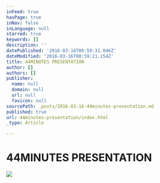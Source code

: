 ```yaml
---
inFeed: true
hasPage: true
inNav: false
inLanguage: null
starred: true
keywords: []
description: ''
datePublished: '2016-03-16T08:59:31.046Z'
dateModified: '2016-03-16T08:59:21.154Z'
title: 44MINUTES PRESENTATION
author: []
authors: []
publisher:
  name: null
  domain: null
  url: null
  favicon: null
sourcePath: _posts/2016-03-16-44minutes-presentation.md
published: true
url: 44minutes-presentation/index.html
_type: Article

---
```

# 44MINUTES PRESENTATION
![](https://the-grid-user-content.s3-us-west-2.amazonaws.com/4ff65f41-0ecc-4371-a405-4f6d9ea3ec88.jpg)